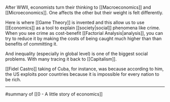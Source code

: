 After WWII, economists turn their thinking to [[Macroeconomics]] and [[Microeconomics]]. One affects the other but their weight is felt differently.

Here is where [[Game Theory]] is invented and this allow us to use [[Economics]] as a tool to explain [[society|social]] phenomena like crime. When you see crime as cost-benefit [[Factorial Analysis|analysis]], you can try to reduce it by making the costs of being caught much higher than than benefits of committing it.

And inequality (especially in global level) is one of the biggest social problems. With many tracing it back to [[Capitalism]].

[[Fidel Castro]] taking of Cuba, for instance, was because according to him, the US exploits poor countries because it is impossible for every nation to be rich.

---

#summary  of [[0 - A little story of economics]]